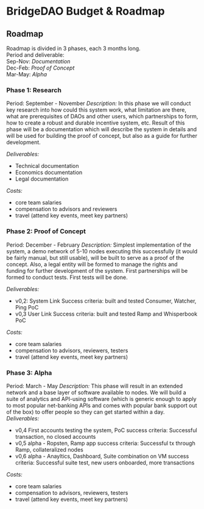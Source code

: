 # BridgeDAO Budget & Roadmap

## Roadmap
Roadmap is divided in 3 phases, each 3 months long.  
Period and deliverable:  
Sep-Nov: *Documentation*  
Dec-Feb: *Proof of Concept*  
Mar-May: *Alpha*  

### Phase 1: Research
Period: September - November
*Description:*
In this phase we will conduct key research into how could this system work, what limitation are there, what are prerequisites of DAOs and other users, which partnerships to form, how to create a robust and durable incentive system, etc. Result of this phase will be a documentation which will describe the system in details and will be used for building the proof of concept, but also as a guide for further development.

*Deliverables:*
* Technical documentation
* Economics documentation
* Legal documentation

*Costs:*
* core team salaries
* compensation to advisors and reviewers
* travel (attend key events, meet key partners)


### Phase 2: Proof of Concept
Period: December - February
*Description:*
Simplest implementation of the system, a demo network of 5-10 nodes executing this successfully (it would be fairly manual, but still usable), will be built to serve as a proof of the concept. Also, a legal entity will be formed to manage the rights and funding for further development of the system. First partnerships will be formed to conduct tests. First tests will be done.

*Deliverables:*
* v0,2: System Link
Success criteria: built and tested Consumer, Watcher, Ping PoC
* v0,3 User Link
Success criteria: built and tested Ramp and Whisperbook PoC

*Costs:*
* core team salaries
* compensation to advisors, reviewers, testers
* travel (attend key events, meet key partners)

### Phase 3: Alpha
Period: March - May
*Description:*
This phase will result in an extended network and a base layer of software available to nodes. We will build a suite of analytics and API-using software (which is generic enough to apply to most popular net-banking APIs and comes with popular bank support out of the box) to offer people so they can get started within a day.
*Deliverables:*
* v0,4 First accounts testing the system, PoC
success criteria: Successful transaction, no closed accounts
* v0,5 alpha - Ropsten, Ramp app
success criteria: Successful tx through Ramp, collateralized nodes
* v0,6 alpha - Anayltics, Dashboard, Suite combination on VM
success criteria: Successful suite test, new users onboarded, more transactions

*Costs:*
* core team salaries
* compensation to advisors, reviewers, testers
* travel (attend key events, meet key partners)

